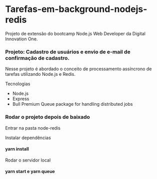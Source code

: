 # Tarefas-em-background-nodejs-redis
Projeto de extensão do bootcamp Node.js Web Developer da Digital Innovation One.

### Projeto: Cadastro de usuários e envio de e-mail de confirmação de cadastro.

Nesse projeto é abordado o conceito de processamento assíncrono de tarefas utilizando Node.js e Redis.

Tecnologias
  - Node.js
  - Express
  - Bull Premium Queue package for handling distributed jobs


### Rodar o projeto depois de baixado

Entrar na pasta node-redis

Instalar dependências

#### yarn install

Rodar o servidor local

#### yarn start e yarn queue
